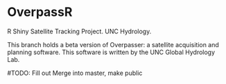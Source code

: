 # OverpassR
R Shiny Satellite Tracking Project. UNC Hydrology. 

This branch holds a beta version of Overpasser: a satellite acquisition and planning software.
This software is written by the UNC Global Hydrology Lab. 

#TODO: Fill out
Merge into master, make public
